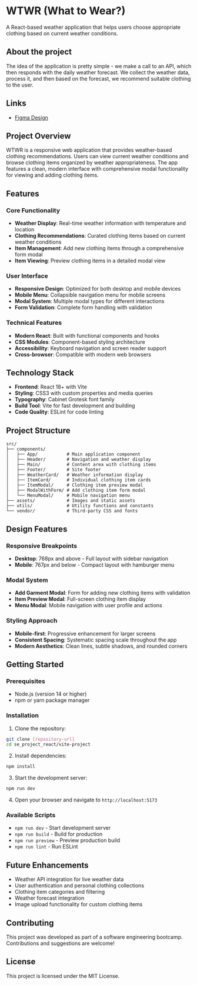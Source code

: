 # WTWR (What to Wear?)

A React-based weather application that helps users choose appropriate clothing based on current weather conditions.

## About the project

The idea of the application is pretty simple - we make a call to an API, which then responds with the daily weather forecast. We collect the weather data, process it, and then based on the forecast, we recommend suitable clothing to the user.

## Links

- [Figma Design](https://www.figma.com/file/DTojSwldenF9UPKQZd6RRb/Sprint-10%3A-WTWR)

## Project Overview

WTWR is a responsive web application that provides weather-based clothing recommendations. Users can view current weather conditions and browse clothing items organized by weather appropriateness. The app features a clean, modern interface with comprehensive modal functionality for viewing and adding clothing items.

## Features

### Core Functionality

- **Weather Display**: Real-time weather information with temperature and location
- **Clothing Recommendations**: Curated clothing items based on current weather conditions
- **Item Management**: Add new clothing items through a comprehensive form modal
- **Item Viewing**: Preview clothing items in a detailed modal view

### User Interface

- **Responsive Design**: Optimized for both desktop and mobile devices
- **Mobile Menu**: Collapsible navigation menu for mobile screens
- **Modal System**: Multiple modal types for different interactions
- **Form Validation**: Complete form handling with validation

### Technical Features

- **Modern React**: Built with functional components and hooks
- **CSS Modules**: Component-based styling architecture
- **Accessibility**: Keyboard navigation and screen reader support
- **Cross-browser**: Compatible with modern web browsers

## Technology Stack

- **Frontend**: React 18+ with Vite
- **Styling**: CSS3 with custom properties and media queries
- **Typography**: Cabinet Grotesk font family
- **Build Tool**: Vite for fast development and building
- **Code Quality**: ESLint for code linting

## Project Structure

```
src/
├── components/
│   ├── App/           # Main application component
│   ├── Header/        # Navigation and weather display
│   ├── Main/          # Content area with clothing items
│   ├── Footer/        # Site footer
│   ├── WeatherCard/   # Weather information display
│   ├── ItemCard/      # Individual clothing item cards
│   ├── ItemModal/     # Clothing item preview modal
│   ├── ModalWithForm/ # Add clothing item form modal
│   └── MenuModal/     # Mobile navigation menu
├── assets/            # Images and static assets
├── utils/             # Utility functions and constants
└── vendor/            # Third-party CSS and fonts
```

## Design Features

### Responsive Breakpoints

- **Desktop**: 768px and above - Full layout with sidebar navigation
- **Mobile**: 767px and below - Compact layout with hamburger menu

### Modal System

- **Add Garment Modal**: Form for adding new clothing items with validation
- **Item Preview Modal**: Full-screen clothing item display
- **Menu Modal**: Mobile navigation with user profile and actions

### Styling Approach

- **Mobile-first**: Progressive enhancement for larger screens
- **Consistent Spacing**: Systematic spacing scale throughout the app
- **Modern Aesthetics**: Clean lines, subtle shadows, and rounded corners

## Getting Started

### Prerequisites

- Node.js (version 14 or higher)
- npm or yarn package manager

### Installation

1. Clone the repository:

```bash
git clone [repository-url]
cd se_project_react/vite-project
```

2. Install dependencies:

```bash
npm install
```

3. Start the development server:

```bash
npm run dev
```

4. Open your browser and navigate to `http://localhost:5173`

### Available Scripts

- `npm run dev` - Start development server
- `npm run build` - Build for production
- `npm run preview` - Preview production build
- `npm run lint` - Run ESLint

## Future Enhancements

- Weather API integration for live weather data
- User authentication and personal clothing collections
- Clothing item categories and filtering
- Weather forecast integration
- Image upload functionality for custom clothing items

## Contributing

This project was developed as part of a software engineering bootcamp. Contributions and suggestions are welcome!

## License

This project is licensed under the MIT License.
